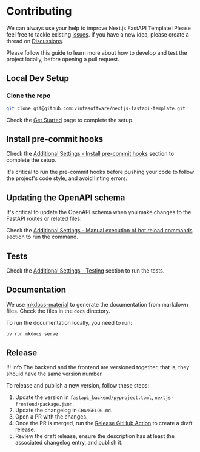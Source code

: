 # Contributing

We can always use your help to improve Next.js FastAPI Template! Please feel free to tackle existing [issues](https://github.com/vintasoftware/nextjs-fastapi-template/issues). If you have a new idea, please create a thread on [Discussions](https://github.com/vintasoftware/django-ai-assistant/discussions).

Please follow this guide to learn more about how to develop and test the project locally, before opening a pull request.

## Local Dev Setup

### Clone the repo

```bash
git clone git@github.com:vintasoftware/nextjs-fastapi-template.git
```

Check the [Get Started](get-started.md#setup) page to complete the setup.


## Install pre-commit hooks

Check the [Additional Settings - Install pre-commit hooks](additional-settings.md#pre-commit-setup) section to complete the setup.


It's critical to run the pre-commit hooks before pushing your code to follow the project's code style, and avoid linting errors.

## Updating the OpenAPI schema

It's critical to update the OpenAPI schema when you make changes to the FastAPI routes or related files:

Check the [Additional Settings - Manual execution of hot reload commands](additional-settings.md#manual-execution-of-hot-reload-commands) section to run the command.

## Tests

Check the [Additional Settings - Testing](additional-settings.md#testing) section to run the tests.

## Documentation

We use [mkdocs-material](https://squidfunk.github.io/mkdocs-material/) to generate the documentation from markdown files.
Check the files in the `docs` directory.

To run the documentation locally, you need to run:

```bash
uv run mkdocs serve
```

## Release

!!! info
    The backend and the frontend are versioned together, that is, they should have the same version number.

To release and publish a new version, follow these steps:

1. Update the version in `fastapi_backend/pyproject.toml`, `nextjs-frontend/package.json`.
2. Update the changelog in `CHANGELOG.md`.
3. Open a PR with the changes.
4. Once the PR is merged, run the [Release GitHub Action](https://github.com/vintasoftware/nextjs-fastapi-template/actions/workflows/release.yml) to create a draft release.
5. Review the draft release, ensure the description has at least the associated changelog entry, and publish it.
